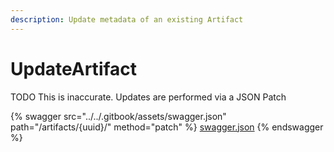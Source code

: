 ```yaml
---
description: Update metadata of an existing Artifact
---
```


# UpdateArtifact

TODO This is inaccurate. Updates are performed via a JSON Patch

{% swagger src="../../.gitbook/assets/swagger.json" path="/artifacts/{uuid}/" method="patch" %}
[swagger.json](../../.gitbook/assets/swagger.json)
{% endswagger %}

